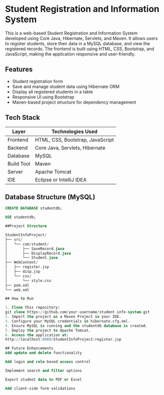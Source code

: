 # Student Registration and Information System

This is a web-based Student Registration and Information System developed using Core Java, Hibernate, Servlets, and Maven. It allows users to register students, store their data in a MySQL database, and view the registered records. The frontend is built using HTML, CSS, Bootstrap, and JavaScript, making the application responsive and user-friendly.

## Features

- Student registration form  
- Save and manage student data using Hibernate ORM  
- Display all registered students in a table  
- Responsive UI using Bootstrap  
- Maven-based project structure for dependency management  

## Tech Stack

| Layer       | Technologies Used               |
|-------------|----------------------------------|
| Frontend    | HTML, CSS, Bootstrap, JavaScript |
| Backend     | Core Java, Servlets, Hibernate   |
| Database    | MySQL                            |
| Build Tool  | Maven                            |
| Server      | Apache Tomcat                    |
| IDE         | Eclipse or IntelliJ IDEA         |

## Database Structure (MySQL)

```sql
CREATE DATABASE studentdb;

USE studentdb;

##Project Structure

StudentInfoProject/
├── src/
│   └── com/student/
│       ├── SaveRecord.java
│       ├── DisplayRecord.java
│       └── Student.java
├── WebContent/
│   ├── register.jsp
│   ├── disp.jsp
│   └── css/
│       └── style.css
├── pom.xml
└── web.xml

## How to Run

1. Clone this repository:
git clone https://github.com/your-username/student-info-system.git
2. Import the project as a Maven Project in your IDE.
3. Configure your MySQL credentials in hibernate.cfg.xml.
4. Ensure MySQL is running and the studentdb database is created.
5. Deploy the project to Apache Tomcat.
6. Access the application at:
http://localhost:8080/StudentInfoProject/register.jsp

## Future Enhancements
Add update and delete functionality

Add login and role-based access control

Implement search and filter options

Export student data to PDF or Excel

Add client-side form validations
